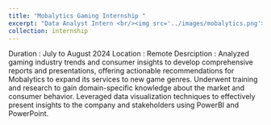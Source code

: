 ```yaml
---
title: "Mobalytics Gaming Internship "
excerpt: "Data Analyst Intern <br/><img src='../images/mobalytics.png'>"
collection: internship
---
```


Duration : July to August 2024
Location : Remote
Desrciption : 
Analyzed gaming industry trends and consumer insights to develop comprehensive reports and presentations, offering actionable recommendations for Mobalytics to expand its services to new game genres. Underwent training and research to gain domain-specific knowledge about the market and consumer behavior. Leveraged data visualization techniques to effectively present insights to the company and stakeholders using PowerBI and PowerPoint.
